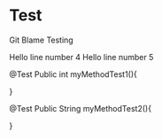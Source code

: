 # Test
Git Blame Testing

Hello line number 4
Hello line number 5

@Test
Public int myMethodTest1(){

}

@Test
Public String myMethodTest2(){


}